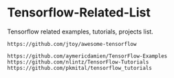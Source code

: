 # Tensorflow-Related-List

Tensorflow related examples, tutorials, projects list.


~~~
https://github.com/jtoy/awesome-tensorflow

https://github.com/aymericdamien/TensorFlow-Examples
https://github.com/nlintz/TensorFlow-Tutorials
https://github.com/pkmital/tensorflow_tutorials

~~~
